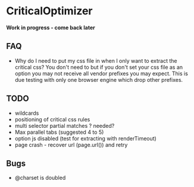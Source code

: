 # CriticalOptimizer

**Work in progress - come back later**

## FAQ
 - Why do I need to put my css file in when I only want to extract the critical css?
    You don't need to but if you don't set your css file as an option you may not receive all vendor prefixes you may expect. This is due testing with only one browser engine which drop other prefixes.

## TODO

- wildcards
- positioning of critical css rules 
- multi selector partial matches ? needed?
- Max parallel tabs (suggested 4 to 5)
- option js disabled (test for extracting with renderTimeout)
- page crash - recover url (page.url()) and retry

## Bugs
- @charset is doubled